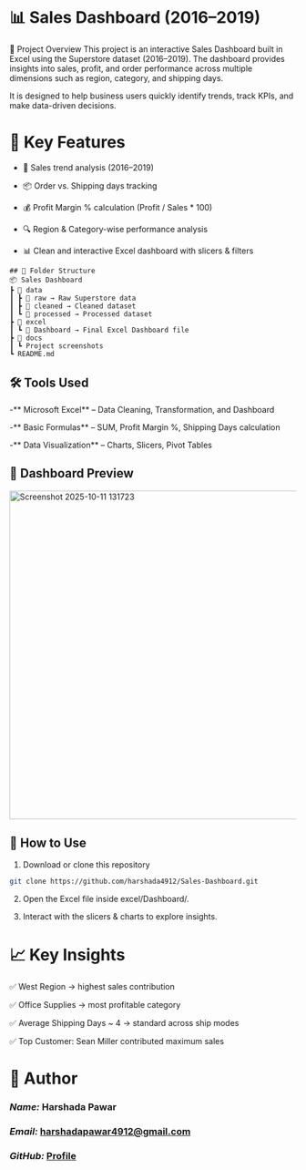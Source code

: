 # 📊 Sales Dashboard (2016–2019)


📌 Project Overview
This project is an interactive Sales Dashboard built in Excel using the Superstore dataset (2016–2019).
The dashboard provides insights into sales, profit, and order performance across multiple dimensions such as region, category, and shipping days.

It is designed to help business users quickly identify trends, track KPIs, and make data-driven decisions.


# 🎯 Key Features

 - 📅 Sales trend analysis (2016–2019)

- 📦 Order vs. Shipping days tracking

- 💰 Profit Margin % calculation (Profit / Sales * 100)

- 🔍 Region & Category-wise performance analysis

- 📊 Clean and interactive Excel dashboard with slicers & filters



```
## 📂 Folder Structure
📦 Sales Dashboard
┣ 📂 data
┃ ┣ 📂 raw → Raw Superstore data
┃ ┣ 📂 cleaned → Cleaned dataset
┃ ┗ 📂 processed → Processed dataset
┣ 📂 excel
┃ ┗ 📂 Dashboard → Final Excel Dashboard file
┣ 📂 docs
┃ ┗ Project screenshots
┗ README.md
```





## 🛠️ Tools Used

-** Microsoft Excel** – Data Cleaning, Transformation, and Dashboard

-** Basic Formulas** – SUM, Profit Margin %, Shipping Days calculation

-** Data Visualization** – Charts, Slicers, Pivot Tables






## 📸 Dashboard Preview






<img width="1138" height="577" alt="Screenshot 2025-10-11 131723" src="https://github.com/user-attachments/assets/563dd167-b77f-49b2-87d2-df6b9c091113" />







## 🚀 How to Use

1. Download or clone this repository

 ```bash
git clone https://github.com/harshada4912/Sales-Dashboard.git
```

2. Open the Excel file inside excel/Dashboard/.
  

3. Interact with the slicers & charts to explore insights.





# 📈 Key Insights

✅ West Region → highest sales contribution

✅ Office Supplies → most profitable category

✅ Average Shipping Days ~ 4 → standard across ship modes

✅ Top Customer: Sean Miller contributed maximum sales




# 👤 Author

### *Name:* Harshada Pawar
### *Email:* harshadapawar4912@gmail.com
### *GitHub:* [Profile](https://github.com/harshada4912)



